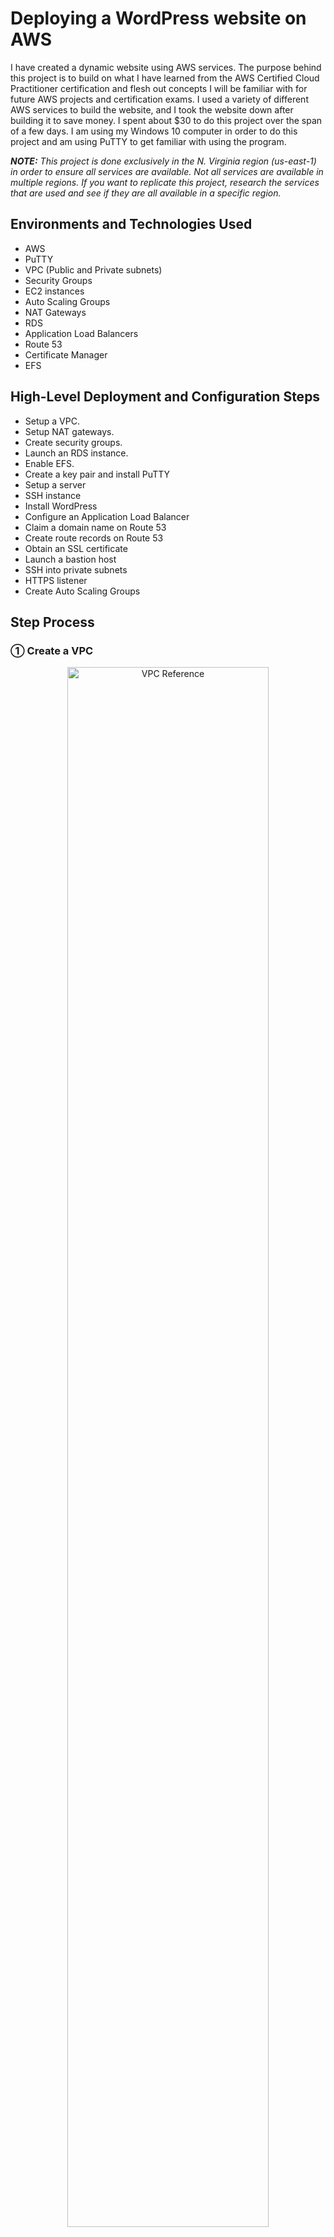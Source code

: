 <h1>Deploying a WordPress website on AWS</h1>

I have created a dynamic website using AWS services. The purpose behind this project is to build on what I have learned from the AWS Certified Cloud Practitioner certification and flesh out concepts I will be familiar with for future AWS projects and certification exams. I used a variety of different AWS services to build the website, and I took the website down after building it to save money. I spent about $30 to do this project over the span of a few days. I am using my Windows 10 computer in order to do this project and am using PuTTY to get familiar with using the program. 

_<b>NOTE:</b> This project is done exclusively in the N. Virginia region (us-east-1) in order to ensure all services are available. Not all services are available in multiple regions. If you want to replicate this project, research the services that are used and see if they are all available in a specific region._

<h2>Environments and Technologies Used</h2>

- AWS
- PuTTY
- VPC (Public and Private subnets)
- Security Groups
- EC2 instances
- Auto Scaling Groups
- NAT Gateways
- RDS
- Application Load Balancers
- Route 53
- Certificate Manager
- EFS

<h2>High-Level Deployment and Configuration Steps</h2>

- Setup a VPC.
- Setup NAT gateways.
- Create security groups.
- Launch an RDS instance.
- Enable EFS.
- Create a key pair and install PuTTY
- Setup a server
- SSH instance
- Install WordPress
- Configure an Application Load Balancer
- Claim a domain name on Route 53
- Create route records on Route 53
- Obtain an SSL certificate
- Launch a bastion host
- SSH into private subnets
- HTTPS listener
- Create Auto Scaling Groups

<h2>Step Process</h2>

<h3>&#9312; Create a VPC</h3>

<p align="center">
<img src="https://i.imgur.com/Tqq0xAr.jpg" height="80%" width="80%" alt="VPC Reference"/>
</p>

- A three-tier VPC will serve as the architecture for the project. The first tier will have the public subnets. The public subnets will host resources such as NAT Gateways, Application Load Balancers, and eventually a bastion host. The second tier will host a private subnet. The web servers (EC2 instances ) will be hosted there. The third tier will have another private subnet which will host the database necessary to complete the project. The subnets will be duplicated across multiple availability zones to increase fault tolerance and high availability. An Internet Gateway and route table will also be created to allow resources in the VPC to access the internet.

- The VPC will be created in the N. Virginia region. From the AWS Management console, navigate to the VPC service. In the VPCs menu, click Create VPC.
  - Give a name to the VPC (in my case, it is Dev VPC) and enter the IPv4 CIDR block (10.0.0.0/16). Leave the rest of the settings as default and click Create VPC.

<p align="center">
<img src="https://i.imgur.com/4bpt43d.png" height="80%" width="80%" alt="Step 1-1"/>
</p>

- Next, DNS host names have to be enabled for the VPC that was created. Under Actions, select Edit VPC settings. Under DNS settings, make sure Enable DNS resolution and Enable DNS hostnames are checked and save the changes.

<p align="center">
<img src="https://i.imgur.com/RXp9haj.png" height="80%" width="80%" alt="Step 1-2"/>
</p>

<p align="center">
<img src="https://i.imgur.com/nnqQFcZ.png" height="80%" width="80%" alt="Step 1-3"/>
</p>

- An internet gateway will now be created for the VPC. On the left-hand menu, select Internet Gateways. Click Create internet gateway.
  - Give a name for the internet gateway (in my case, it is Dev Internet Gateway) and create it.

<p align="center">
<img src="https://i.imgur.com/P984xtj.png" height="80%" width="80%" alt="Step 1-4"/>
</p>

- After creating the internet gateway, it will have to be attached to the VPC. This is to ensure the VPC can communicate with the internet. There will be an option that says to Attach to a VPC after the internet gateway has been created.
  - One thing to note is that you can only attach one internet gateway to one VPC. When you go to attach an internet gateway to a VPC on AWS, you can only select VPCs that do not have internet gateways.

<p align="center">
<img src="https://i.imgur.com/VaRicio.png" height="80%" width="80%" alt="Step 1-5"/>
</p>

- Now that the internet gateway is attached to the VPC, public subnets will be created in two availability zones (us-east-1a and us-east-1b).
  - Select the Subnets tab on the left-hand menu. Click Create subnet. When creating your public subnets, make sure the Dev VPC is selected. For the first public subnet, name it Public Subnet AZ1 and make sure it is in the us-east-1a availability zone. Its IPv4 CIDR block should be 10.0.0.0/24. For the second public subnet, name it Public Subnet AZ2 and make sure it is in the us-east-1b availability zone. Its IPv4 CIDR block should be 10.0.1.0/24.

<p align="center">
<img src="https://i.imgur.com/1QhrXhb.png" height="80%" width="80%" alt="Step 1-6"/>
</p>

<p align="center">
<img src="https://i.imgur.com/toddnWF.png" height="80%" width="80%" alt="Step 1-7"/>
</p>

- After the public subnets are created, the auto enable IP settings need to be enabled for both subnets. This means when an EC2 instance is launched in the subnets, the instances will be assigned an appropriate public IP address in order to communicate with the internet.
  - For each subnet, select them and click on Edit subnet settings. Make sure Enable auto-assign public IPv4 address is turned on for both subnets and save the changes.

<p align="center">
<img src="https://i.imgur.com/YJbkxaN.png" height="80%" width="80%" alt="Step 1-8"/>
</p>

<p align="center">
<img src="https://i.imgur.com/TxhpCUJ.png" height="80%" width="80%" alt="Step 1-9"/>
</p>

- A public route table will now be created.
  - Select the Route Tables tab on the left-hand menu. A route table was already created when the VPC was made. This is referred to as the main route table and is private by default. Click Create route table and name the new route table Public Route Table. It will be attached to the Dev VPC.
 
<p align="center">
<img src="https://i.imgur.com/s1gIgpk.png" height="80%" width="80%" alt="Step 1-10"/>
</p>

- A public route will be added to the route table that was made. This public route will route traffic to the internet.
  - Under the Routes tab for the Public Route Table, click Edit Routes. Add a new route where the Destination is 0.0.0.0/0 (this means all traffic) and the Target is the Dev Internet Gateway. Save the changes.

<p align="center">
<img src="https://i.imgur.com/5Nt9aoP.png" height="80%" width="80%" alt="Step 1-11"/>
</p>

<p align="center">
<img src="https://i.imgur.com/wuOursD.png" height="80%" width="80%" alt="Step 1-12"/>
</p>

- The next thing that needs to be done is to associate the public subnets with the public route table.
  - While under the menu for Public Route Table, open the Subnet associations tab and scroll to Explicit subnet associations. Click on Edit subnet associations. Select both public subnets and save the associations.

 <p align="center">
<img src="https://i.imgur.com/0csGYLF.png" height="80%" width="80%" alt="Step 1-13"/>
</p>

 <p align="center">
<img src="https://i.imgur.com/0zVDZug.png" height="80%" width="80%" alt="Step 1-14"/>
</p>

- In order to finish creating the VPC, the four private subnets need to be created.
  - On the left-hand menu, click on Subnets and create the private subnets for the VPC. When creating your private subnets, make sure the Dev VPC is selected. For the first private subnet, name it Private App Subnet AZ1 and make sure it is in the us-east-1a availability zone. Its IPv4 CIDR block should be 10.0.2.0/24. For the second private subnet, name it Private App Subnet AZ2 and make sure it is in the us-east-1b availability zone. Its IPv4 CIDR block should be 10.0.3.0/24. For the third private subnet, name it Private Data Subnet AZ1 and make sure it is in the us-east-1a availability zone. Its IPv4 CIDR block should be 10.0.4.0/24. For the fourth private subnet, name it Private Data Subnet AZ2 and make sure it is in the us-east-1b availability zone. Its IPv4 CIDR block should be 10.0.5.0/24.

<p align="center">
<img src="https://i.imgur.com/t5sHdIT.png" height="80%" width="80%" alt="Step 1-15"/>
</p>

<p align="center">
<img src="https://i.imgur.com/Frc068s.png" height="80%" width="80%" alt="Step 1-16"/>
</p>

<p align="center">
<img src="https://i.imgur.com/6UgkdLh.png" height="80%" width="80%" alt="Step 1-17"/>
</p>

<p align="center">
<img src="https://i.imgur.com/3wbbJrt.png" height="80%" width="80%" alt="Step 1-18"/>
</p>

- Before you continue, make sure all 6 subnets are in the correct Availability Zones. The project will rely heavily on all the subnets and all resources and data will flow across the VPC.

_<b>NOTE:</b> When you create a route to a route table, all the subnets associated within the route table will automatically become public. Subnets are private when the route table does not have a route. In the Route Tables tab, check each route table to confirm each subnet are where they belong as shown below. The private subnets should be in the main route table that was automatically created when the VPC was first made. This is because these subnets do not have explicit associations, unlike the public subnets. The main route table is routing traffic locally within the VPC._

<p align="center">
<img src="https://i.imgur.com/8wTlXJy.png" height="80%" width="80%" alt="Step 1-19"/>
</p>

<h3>&#9313; Create NAT gateways</h3>

<p align="center">
<img src="https://i.imgur.com/kFiYDfb.jpg" height="80%" width="80%" alt="Step 2"/>
</p>

- Two NAT gateways will be created within the first and second Availability Zones. One will be in Public Subnet AZ1 and will be tied to a new private route table via a route that will connect the two together. The route table will also be associated with the Private App Subnet AZ1 and Private Data Subnet AZ1 subnets within the VPC. The second NAT gateway wil be created in Public Subnet AZ1 and tied to a new private route table with a route. The second route table will be associated with the Private App Subnet AZ2 and Private Data Subnet AZ2 subnets within the VPC.
- On the AWS management console, navigate to the VPC service. Select NAT Gateways on the VPC Dashboard. Create the first NAT gateway in Public Subnet AZ1. Name it NAT Gateway AZ1. Make sure to click Allocate Elastic IP before creating the NAT gateway.

<p align="center">
<img src="https://i.imgur.com/xy6mj0E.png" height="80%" width="80%" alt="Step 2-1"/>
</p>

- Now that the NAT gateway is created, a private route table and the appropriate route will be created so there will be access to the internet. Call this new route table Private Route Table AZ1 and put it in the Dev VPC. For the route, make sure the Destination is 0.0.0.0/0 and the Target is NAT Gateway AZ1.

<p align="center">
<img src="https://i.imgur.com/ZB8sq4W.png" height="80%" width="80%" alt="Step 2-2"/>
</p>

<p align="center">
<img src="https://i.imgur.com/GsrBCwU.png" height="80%" width="80%" alt="Step 2-3"/>
</p>

- The next step is to associate the route table with Private App Subnet AZ1 and Private Data Subnet AZ1. In Private Route Table AZ1, open the Subnet associations tab and click on Edit subnet associations. Select Private App Subnet AZ1 and Private Data Subnet AZ1 and save the associations.

<p align="center">
<img src="https://i.imgur.com/VNPTmid.png" height="80%" width="80%" alt="Step 2-4"/>
</p>

- Repeat the previous steps in order to create a NAT gateway in Public Subnet AZ2.
  - Name the second NAT gateway NAT Gateway AZ2.
  - Name the second route table Private Route Table AZ2 and put it in the Dev VPC.
  - Add a route where the Destination is 0.0.0.0/0 and the Target is NAT Gateway AZ2.
  - Associate the route table with Private App Subnet AZ2 and Private Data Subnet AZ2.

<h3>&#9314; Create Security Groups</h3>

<p align="center">
<img src="https://i.imgur.com/yw8HU3r.jpg" height="80%" width="80%" alt="Step 3"/>
</p>

- The above image details all the security groups that need to be created to continue with the project. The Application Load Balancer will have a security group to allow internet traffic (HTTP and HTTPS). One security group will be dedicated to allow SSH access to EC2 instances using your IP address. (Any time an SSH security group is created, it is always best practice to limit the source to your IP address for safety.) A security group will be created for web servers in the Private App Subnets. The sources for this security group will be limited to the ALB and SSH security groups respectively. A security group will be created for the RDS database that will be hosted on the Private Data Subnets and the source will be from the Webserver security group. An EFS security group will be made for elastic file system and use previous security groups for the sources.
- On the AWS management console, navigate to the VPC service. On the VPC Dashboard, open the Security Groups tab. The first security group that will be created is the ALB Security Group. Click on Create security group to get started. Make sure the security group is in the Dev VPC. For Inbound rules, there will be two rules that will be added. For the Type, select HTTP and HTTPS. The Sources will come from Anywhere. To have this setting, input the CIDR block 0.0.0.0/0. Click Create security group to confirm the settings.

<p align="center">
<img src="https://i.imgur.com/RHjr9gP.png" height="80%" width="80%" alt="Step 3-1"/>
</p>

<p align="center">
<img src="https://i.imgur.com/Bafkoaa.png" height="80%" width="80%" alt="Step 3-2"/>
</p>

- Create the rest of the security groups with the following settings:
  - SSH Security Group - VPC: Dev VPC, Inbound rules: SSH, Source: My IP
  - Webserver Security Group - VPC: Dev VPC, Inbound rules: HTTP, Source: ALB Security Group, Inbound rules: HTTPS, Source: ALB Security Group, Inbound rules: SSH, Source: SSH Security Group.
  - Database Security Group - VPC: Dev VPC, Inbound rules: MySQL/Aurora, Source: Webserver Security Group.
  - EFS Security Group - VPC: Dev VPC, Inbound rules: NFS, Source: Webserver Security Group, Inbound rules: SSH, Source: SSH Security Group.
- After the EFS Security Group is created, click on Edit inbound rules to add one more important rule:
  - Add an additional NFS rule where the source is from the EFS Security Group. This rule could not be added unless the security group was already created.

<p align="center">
<img src="https://i.imgur.com/LF15HvK.png" height="80%" width="80%" alt="Step 3-3"/>
</p>

<h3>&#9315; Create the RDS Instance</h3>

<p align="center">
<img src="https://i.imgur.com/mx6xtMG.jpg" height="80%" width="80%" alt="Step 4"/>
</p>

- The next step is to create a RDS database in the Private Data Subnets. On the AWS management console, navigate to the RDS service to get started. Before creating the RDS instance, subnet groups need to be created. They specify which subnets the RDS database will be created in. Select Subnet groups on the RDS Dashboard and click Create DB subnet group.
  - Name the group database subnets and place it in the Dev VPC. Under the Add subnets section, select the us-east-1a and us-east-1b Availability Zones. For Subnets, select the subnets with the CIDR blocks 10.0.4.0/24 and 10.0.5.0/24. Click Create to make the subnet group.

<p align="center">
<img src="https://i.imgur.com/3N0vEt9.png" height="80%" width="80%" alt="Step 4-1"/>
</p>

- Now that the subnet group is created, it is time to make the database itself. Click on Databases on the left-hand menu and click on Create database. Use the following parameters to create the database:
  - Creation method: Standard create
  - Engine options: MySQL
  - Engine Version: MySQL 5.7 (The latest version of 5.7 as in the future, more updated versions will be released beyond when I created the website.)
  - Templates: Dev/Test
  - DB instance identifier: dev-rds-db
  - Master username: (Whatever you choose, in my case it is ernesto.)
  - Master password: (Whatever you choose, in my case it is Password1. Make sure you remember this password as there will be no way to retrieve it afterward.)
  - DB instance class: Burstable classes (db.t2.micro)
  - VPC: Dev VPC
  - Subnet group: database subnets
  - VPC security group: Choose existing (Database Security Group)
  - Availability Zone: us-east-1b
  - Database authentication: Password authentication
  - Initial database name: applicationdb (Make sure you expand Additional configuration to see this parameter, you must specify a name or else RDS will not make the database.)
- After the database is created (it will take a few minutes for AWS to create), click on the database indentifier name. Under the Connectivity & security tab, take note of the Endpoint of the database. This information will be used later when connecting to the database using an EC2 instance. Under the Configuration tab, take note of the DB instance ID and DB name as they will also be used to connect to the database.

<p align="center">
<img src="https://i.imgur.com/PGn58sg.png" height="80%" width="80%" alt="Step 4-2"/>
</p>

<p align="center">
<img src="https://i.imgur.com/IIeUG0w.png" height="80%" width="80%" alt="Step 4-3"/>
</p>

<h3>&#9316; Create the Elastic File System (EFS)</h3>

- Now that the RDS database is in place, it is time to create an EFS file system with mount targets in the Private Data Subnets in both Availability Zones. This is to ensure the web servers can have access to shared files.
- On the AWS management console, navigate to the EFS service and click Create file system and Customize. Use the following parameters to create the file system:
  - Name: Dev-EFS
  - Encryption: Check off Enable encryption of data at rest (This is to ensure we do not get charged for the encryption.)
  - Tag key: Name, Tag value: Dev-EFS
  - VPC: Dev VPC
  - Mount targets: us-east-1a, Private Data Subnet AZ1, EFS Security Group and us-east-1b, Private Data Subnet AZ2, EFS Security Group
  - File system policy: Leave everything as default

<p align="center">
<img src="https://i.imgur.com/8gXgWA4.png" height="80%" width="80%" alt="Step 5-1"/>
</p>

<p align="center">
<img src="https://i.imgur.com/T6798l6.png" height="80%" width="80%" alt="Step 5-2"/>
</p>

- Now that the elastic file system is created, click on the File system ID and click on Attach. This information will be used later in the project to mount the file system.

<p align="center">
<img src="https://i.imgur.com/9XEGzAk.png" height="80%" width="80%" alt="Step 5-3"/>
</p>

<p align="center">
<img src="https://i.imgur.com/2ISmlXF.png" height="80%" width="80%" alt="Step 5-4"/>
</p>

<h3>&#9317; Create a Key Pair</h3>

- A key pair will now have to be created in order to progress further with the project. On the AWS management console, navigate to the EC2 service. On the left-hand menu, click on Key Pairs and click Create key pair.
  - Name the key pair (in my case, myec2key) and make sure the Key pair type is RSA. The file format will be kept as .ppk because I will be using the key pair for use with PuTTY.

<p align="center">
<img src="https://i.imgur.com/NHsrLTe.png" height="80%" width="80%" alt="Step 6-1"/>
</p>

<p align="center">
<img src="https://i.imgur.com/iXgObty.png" height="80%" width="80%" alt="Step 6-2"/>
</p>

- When a key pair is made, two keys are generated: a public key and a private key. The key on the AWS console is the public key and it will be used in the EC2 instance when it is launched. The key that is downloaded on the computer is the private key and it will be used whenever SSH is used to access an instance.

<h3>&#9318; Launching a Setup Server</h3>

- An EC2 instance will be launched in Public Subnet AZ1 in order to install the website and move files to the EFS. On the AWS management console, navigate to the EC2 service and select Instances (running). Click on Launch instances to get started. Use the following parameters for the instance:
  - Name: Setup Server
  - Application and OS Images: Amazon Linux
  - AMI: Amazon Linux 2 AMI (Free tier eligible)
  - Instance type: t2.micro
  - Key pair (login): myec2key (the key pair that you created)
  - VPC: Dev VPC
  - Subnet: Public Subnet AZ1
  - Firewall (security groups): SSH Security Group, ALB Security Group, Webserver Security Group

<p align="center">
<img src="https://i.imgur.com/0ZSMbeb.png" height="80%" width="80%" alt="Step 7-1"/>
</p>

<p align="center">
<img src="https://i.imgur.com/X87q45d.png" height="80%" width="80%" alt="Step 7-2"/>
</p>

<p align="center">
<img src="https://i.imgur.com/ut8LC58.png" height="80%" width="80%" alt="Step 7-3"/>
</p>

<h3>&#9319; Accessing the Public Subnet EC2 Instance</h3>

